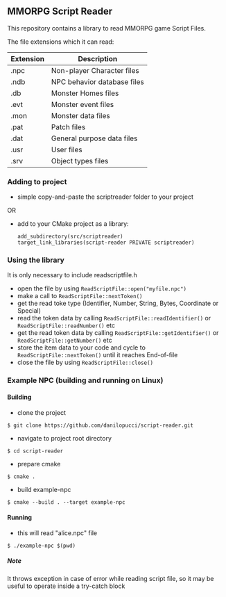 ## MMORPG Script Reader

This repository contains a library to read MMORPG game Script Files.

The file extensions which it can read:

| Extension | Description                 |
|-----------|-----------------------------|
| .npc      | Non-player Character files  |
| .ndb      | NPC behavior database files |
| .db       | Monster Homes files         |
| .evt      | Monster event files         |
| .mon      | Monster data files          |
| .pat      | Patch files                 |
| .dat      | General purpose data files  |
| .usr      | User files                  |
| .srv      | Object types files          |

### Adding to project

* simple copy-and-paste the scriptreader folder to your project 

OR
* add to your CMake project as a library:
    ```
    add_subdirectory(src/scriptreader)
    target_link_libraries(script-reader PRIVATE scriptreader)
    ```

### Using the library

It is only necessary to include readscriptfile.h

* open the file by using ```ReadScriptFile::open("myfile.npc")```
* make a call to ```ReadScriptFile::nextToken()```
* get the read toke type (Identifier, Number, String, Bytes, Coordinate or Special)
* read the token data by calling ```ReadScriptFile::readIdentifier()``` or ```ReadScriptFile::readNumber()``` etc
* get the read token data by calling ```ReadScriptFile::getIdentifier()``` or ```ReadScriptFile::getNumber()``` etc
* store the item data to your code and cycle to ```ReadScriptFile::nextToken()``` until it reaches End-of-file
* close the file by using ```ReadScriptFile::close()```

### Example NPC (building and running on Linux)

#### Building 

* clone the project
```console
$ git clone https://github.com/danilopucci/script-reader.git 
```
* navigate to project root directory
```console
$ cd script-reader 
```
* prepare cmake
```console
$ cmake .
```
* build example-npc
```console
$ cmake --build . --target example-npc 
```

#### Running

* this will read "alice.npc" file 
```console
$ ./example-npc $(pwd)
```

##### Note
It throws exception in case of error while reading script file, so it may be useful to operate inside a try-catch block

